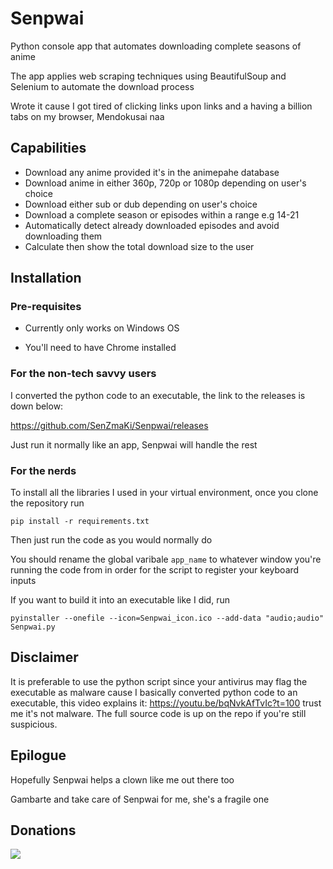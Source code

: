 # Senpwai

Python console app that automates downloading complete seasons of anime

The app applies web scraping techniques using BeautifulSoup and Selenium to automate the download process

Wrote it cause I got tired of clicking links upon links and a having a billion tabs on my browser, Mendokusai naa

## Capabilities
- Download any anime provided it's in the animepahe database
- Download anime in either 360p, 720p or 1080p depending on user's choice
- Download either sub or dub depending on user's choice
- Download a complete season or episodes within a range e.g 14-21
- Automatically detect already downloaded episodes and avoid downloading them
- Calculate then show the total download size to the user


## Installation

### Pre-requisites

- Currently only works on Windows OS

- You'll need to have Chrome installed


### For the non-tech savvy users

I converted the python code to an executable, the link to the releases is down below:

https://github.com/SenZmaKi/Senpwai/releases

Just run it normally like an app, Senpwai will handle the rest



### For the nerds

To install all the libraries I used in your virtual environment, once you clone the repository run 

```pip install -r requirements.txt```

Then just run the code as you would normally do

You should rename the global varibale ```app_name``` to whatever window you're running the code from in order for the script to register your keyboard inputs

If you want to build it into an executable like I did, run

```pyinstaller --onefile --icon=Senpwai_icon.ico --add-data "audio;audio" Senpwai.py```

## Disclaimer
It is preferable to use the python script since your antivirus may flag the executable as malware cause I basically converted python code to an executable, this video explains it: https://youtu.be/bqNvkAfTvIc?t=100 trust me it's not malware. The full source code is up on the repo if you're still suspicious.


## Epilogue
Hopefully Senpwai helps a clown like me out there too

Gambarte and take care of Senpwai for me, she's a fragile one

## Donations

[![](https://img.shields.io/static/v1?label=Sponsor&message=%E2%9D%A4&logo=GitHub&color=%23fe8e86)](https://github.com/sponsors/SenZmaKi)
